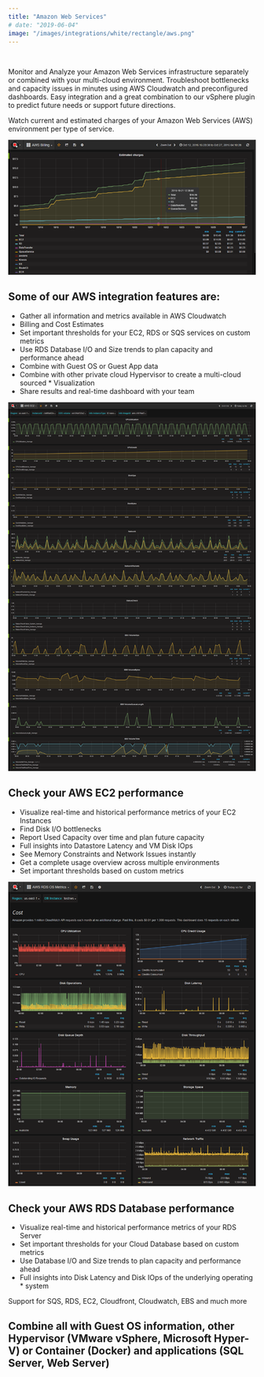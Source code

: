 ```yaml
---
title: "Amazon Web Services"
# date: "2019-06-04"
image: "/images/integrations/white/rectangle/aws.png"
---
```


 

<!-- ![Amazon_Web_Services](images/integrations/white/rectangle/aws.png) -->



Monitor and Analyze your Amazon Web Services infrastructure separately or combined with your multi-cloud environment. Troubleshoot bottlenecks and capacity issues in minutes using AWS Cloudwatch and preconfigured dashboards. Easy integration and a great combination to our vSphere plugin to predict future needs or support future directions.

Watch current and estimated charges of your Amazon Web Services (AWS) environment per type of service.


![AWS Billing](images/integrations/posts//awsbilling-1.png)


## Some of our AWS integration features are:

* Gather all information and metrics available in AWS Cloudwatch
* Billing and Cost Estimates
* Set important thresholds for your EC2, RDS or SQS services on custom metrics
* Use RDS Database I/O and Size trends to plan capacity and performance ahead
* Combine with Guest OS or Guest App data
* Combine with other private cloud Hypervisor to create a multi-cloud sourced * Visualization
* Share results and real-time dashboard with your team


![Check AWS EC2 performance](images/integrations/posts//AWS_ec2-1.png)


## Check your AWS EC2 performance

* Visualize real-time and historical performance metrics of your EC2 Instances
* Find Disk I/O bottlenecks
* Report Used Capacity over time and plan future capacity
* Full insights into Datastore Latency and VM Disk IOps
* See Memory Constraints and Network Issues instantly
* Get a complete usage overview across multiple environments
* Set important thresholds based on custom metrics
 

![AWS RDS OS Usage](images/integrations/posts//AWS_RDS_OS_l-1.png)


## Check your AWS RDS Database performance

* Visualize real-time and historical performance metrics of your RDS Server
* Set important thresholds for your Cloud Database based on custom metrics
* Use Database I/O and Size trends to plan capacity and performance ahead
* Full insights into Disk Latency and Disk IOps of the underlying operating * system

Support for SQS, RDS, EC2, Cloudfront, Cloudwatch, EBS and much more

## **Combine all with Guest OS information, other Hypervisor (VMware vSphere, Microsoft Hyper-V)  or Container (Docker) and applications (SQL Server, Web Server)**